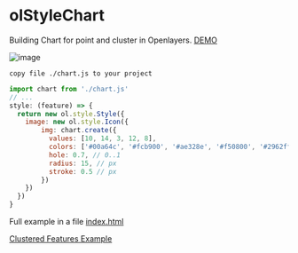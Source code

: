 # olStyleChart

Building Chart for point and cluster in Openlayers.
[DEMO](https://kossyak.github.io/olStyleChart/)

![image](https://github.com/kossyak/olStyleChart/assets/68551616/8dc72b5f-a597-49bc-947c-31b3b1ee2b10)

```
copy file ./chart.js to your project
```

```js
import chart from './chart.js'
// ...
style: (feature) => {
  return new ol.style.Style({
    image: new ol.style.Icon({
        img: chart.create({
          values: [10, 14, 3, 12, 8],
          colors: ['#00a64c', '#fcb900', '#ae328e', '#f50800', '#2962ff'],
          hole: 0.7, // 0..1
          radius: 15, // px
          stroke: 0.5 // px
        })
    })
  })
}
```
Full example in a file [index.html](https://github.com/kossyak/olStyleChart/blob/main/index.html)

[Clustered Features Example](https://openlayers.org/en/latest/examples/cluster.html)
